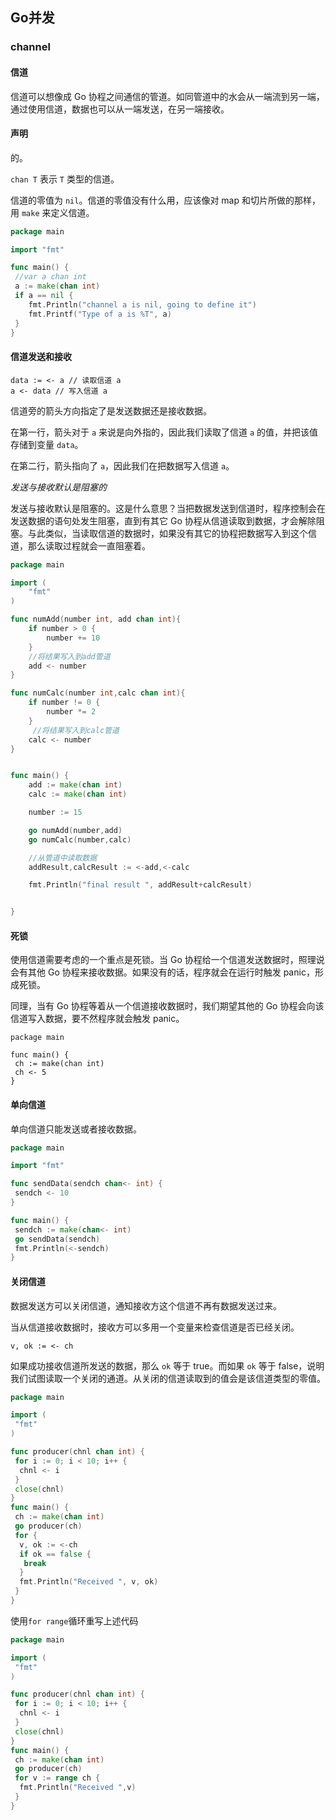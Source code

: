 ## Go并发

### channel

#### 信道

信道可以想像成 Go 协程之间通信的管道。如同管道中的水会从一端流到另一端，通过使用信道，数据也可以从一端发送，在另一端接收。

#### 声明

的。

`chan T` 表示 `T` 类型的信道。

信道的零值为 `nil`。信道的零值没有什么用，应该像对 map 和切片所做的那样，用 `make` 来定义信道。

```go
package main

import "fmt"

func main() {
 //var a chan int
 a := make(chan int)
 if a == nil {
  	fmt.Println("channel a is nil, going to define it")
 	fmt.Printf("Type of a is %T", a)
 }
}
```

#### 信道发送和接收

```
data := <- a // 读取信道 a
a <- data // 写入信道 a
```

信道旁的箭头方向指定了是发送数据还是接收数据。

在第一行，箭头对于 `a` 来说是向外指的，因此我们读取了信道 `a` 的值，并把该值存储到变量 `data`。

在第二行，箭头指向了 `a`，因此我们在把数据写入信道 `a`。



*发送与接收默认是阻塞的*

发送与接收默认是阻塞的。这是什么意思？当把数据发送到信道时，程序控制会在发送数据的语句处发生阻塞，直到有其它 Go 协程从信道读取到数据，才会解除阻塞。与此类似，当读取信道的数据时，如果没有其它的协程把数据写入到这个信道，那么读取过程就会一直阻塞着。

```go
package main

import (
	"fmt"
)

func numAdd(number int, add chan int){
	if number > 0 {
		number += 10
	}
    //将结果写入到add管道
	add <- number
}

func numCalc(number int,calc chan int){
	if number != 0 {
		number *= 2
	}
     //将结果写入到calc管道
	calc <- number
}


func main() {
	add := make(chan int)
	calc := make(chan int)

	number := 15

	go numAdd(number,add)
	go numCalc(number,calc)

    //从管道中读取数据
	addResult,calcResult := <-add,<-calc

	fmt.Println("final result ", addResult+calcResult)


}
```

#### 死锁

使用信道需要考虑的一个重点是死锁。当 Go 协程给一个信道发送数据时，照理说会有其他 Go 协程来接收数据。如果没有的话，程序就会在运行时触发 panic，形成死锁。

同理，当有 Go 协程等着从一个信道接收数据时，我们期望其他的 Go 协程会向该信道写入数据，要不然程序就会触发 panic。

```
package main

func main() {
 ch := make(chan int)
 ch <- 5
}
```

#### 单向信道

单向信道只能发送或者接收数据。

```go
package main

import "fmt"

func sendData(sendch chan<- int) {
 sendch <- 10
}

func main() {
 sendch := make(chan<- int)
 go sendData(sendch)
 fmt.Println(<-sendch)
}
```

#### 关闭信道

数据发送方可以关闭信道，通知接收方这个信道不再有数据发送过来。

当从信道接收数据时，接收方可以多用一个变量来检查信道是否已经关闭。

```
v, ok := <- ch
```

如果成功接收信道所发送的数据，那么 `ok` 等于 true。而如果 `ok` 等于 false，说明我们试图读取一个关闭的通道。从关闭的信道读取到的值会是该信道类型的零值。



```go
package main

import (
 "fmt"
)

func producer(chnl chan int) {
 for i := 0; i < 10; i++ {
  chnl <- i
 }
 close(chnl)
}
func main() {
 ch := make(chan int)
 go producer(ch)
 for {
  v, ok := <-ch
  if ok == false {
   break
  }
  fmt.Println("Received ", v, ok)
 }
}
```

使用`for range`循环重写上述代码

```go
package main

import (
 "fmt"
)

func producer(chnl chan int) {
 for i := 0; i < 10; i++ {
  chnl <- i
 }
 close(chnl)
}
func main() {
 ch := make(chan int)
 go producer(ch)
 for v := range ch {
  fmt.Println("Received ",v)
 }
}
```

 